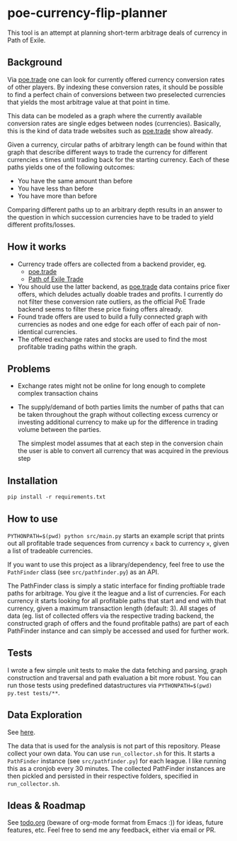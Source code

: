 # poe-currency-flip-planner

This tool is an attempt at planning short-term arbitrage deals of currency in Path of Exile.

## Background
Via [poe.trade](http://currency.poe.trade) one can look for currently offered currency
conversion rates of other players. By indexing these conversion rates, it should be
possible to find a perfect chain of conversions between two preselected currencies that
yields the most arbitrage value at that point in time.

This data can be modeled as a graph where the currently available conversion rates are
single edges between nodes (currencies). Basically, this is the kind of data trade websites
such as [poe.trade](http://currency.poe.trade) show already.

Given a currency, circular paths of arbitrary length can be found within that graph that
describe different ways to trade the currency for different currencies `x` times until
trading back for the starting currency. Each of these paths yields one of the following
outcomes:

* You have the same amount than before
* You have less than before
* You have more than before

Comparing different paths up to an arbitrary depth results in an answer to the question
in which succession currencies have to be traded to yield different profits/losses.


## How it works
* Currency trade offers are collected from a backend provider, eg.
  * [poe.trade](http://poe.trade)
  * [Path of Exile Trade](https://www.pathofexile.com/trade/exchange)
* You should use the latter backend, as [poe.trade](http://poe.trade) data contains
  price fixer offers, which deludes actually doable trades and profits. I currently
  do not filter these conversion rate outliers, as the official PoE Trade backend
  seems to filter these price fixing offers already.
* Found trade offers are used to build a fully connected graph with currencies as nodes
  and one edge for each offer of each pair of non-identical currencies.
* The offered exchange rates and stocks are used to find the most profitable trading paths
  within the graph.


## Problems
* Exchange rates might not be online for long enough to complete complex transaction chains
* The supply/demand of both parties limits the number of paths that can be taken throughout
  the graph without collecting excess currency or investing additional currency to make
  up for the difference in trading volume between the parties.

  The simplest model assumes that at each step in the conversion chain the user is able
  to convert all currency that was acquired in the previous step


## Installation
`pip install -r requirements.txt`


## How to use
`PYTHONPATH=$(pwd) python src/main.py` starts an example script that prints out all
profitable trade sequences from currency `x` back to currency `x`, given a list of
tradeable currencies.

If you want to use this project as a library/dependency, feel free to use the
`PathFinder` class (see `src/pathfinder.py`) as an API.

The PathFinder class is simply a static interface for finding proftiable trade
paths for arbitrage. You give it the league and a list of currencies. For each
currency it starts looking for all profitable paths that start and end with that
currency, given a maximum transaction length (default: 3). All stages of data
(eg. list of collected offers via the respective trading backend, the constructed
graph of offers and the found profitable paths) are part of each PathFinder
instance and can simply be accessed and used for further work.


## Tests
I wrote a few simple unit tests to make the data fetching and parsing, graph 
construction and traversal and path evaluation a bit more robust. You can run 
those tests using predefined datastructures via `PYTHONPATH=$(pwd) py.test tests/**`.


## Data Exploration
See [here](data_analysis/README.md).

The data that is used for the analysis is not part of this repository. Please
collect your own data. You can use `run_collector.sh` for this. It starts a
`PathFinder` instance (see `src/pathfinder.py`) for each league. I like running
this as a cronjob every 30 minutes. The collected PathFinder instances are then
pickled and persisted in their respective folders, specified in `run_collector.sh`.


## Ideas & Roadmap
See [todo.org](todo.org) (beware of org-mode format from Emacs :)) for ideas, future features, etc. Feel free to send
me any feedback, either via email or PR.


